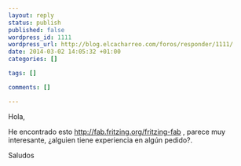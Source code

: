 ```yaml
--- 
layout: reply
status: publish
published: false
wordpress_id: 1111
wordpress_url: http://blog.elcacharreo.com/foros/responder/1111/
date: 2014-03-02 14:05:32 +01:00
categories: []

tags: []

comments: []

---
```

Hola,

He encontrado esto http://fab.fritzing.org/fritzing-fab , parece muy interesante, ¿alguien tiene experiencia en algún pedido?.

Saludos
